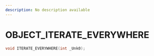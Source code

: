 ```yaml
---
description: No description available 
---
```


# OBJECT\_ITERATE_EVERYWHERE

```cpp
void ITERATE_EVERYWHERE(int _Unk0);
```